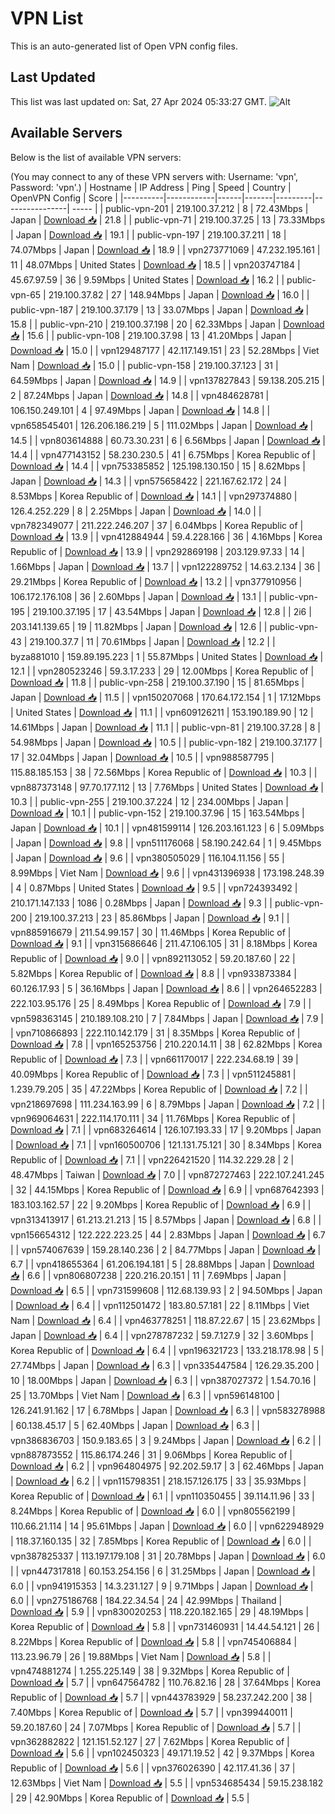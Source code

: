 # VPN List

This is an auto-generated list of Open VPN config files.

## Last Updated

This list was last updated on: Sat, 27 Apr 2024 05:33:27 GMT.
![Alt](https://repobeats.axiom.co/api/embed/186b98318ef1479477931607c1ad7d823f12451f.svg "Repobeats analytics image")

## Available Servers

Below is the list of available VPN servers:

(You may connect to any of these VPN servers with: Username: 'vpn', Password: 'vpn'.)
| Hostname | IP Address | Ping | Speed | Country | OpenVPN Config | Score |
|----------|------------|------|-------|---------|----------------| ----- |
| public-vpn-201 | 219.100.37.212 | 8 | 72.43Mbps | Japan | [Download 📥](./configs/server_0_JP.ovpn) | 21.8 |
| public-vpn-71 | 219.100.37.25 | 13 | 73.33Mbps | Japan | [Download 📥](./configs/server_1_JP.ovpn) | 19.1 |
| public-vpn-197 | 219.100.37.211 | 18 | 74.07Mbps | Japan | [Download 📥](./configs/server_2_JP.ovpn) | 18.9 |
| vpn273771069 | 47.232.195.161 | 11 | 48.07Mbps | United States | [Download 📥](./configs/server_3_US.ovpn) | 18.5 |
| vpn203747184 | 45.67.97.59 | 36 | 9.59Mbps | United States | [Download 📥](./configs/server_4_US.ovpn) | 16.2 |
| public-vpn-65 | 219.100.37.82 | 27 | 148.94Mbps | Japan | [Download 📥](./configs/server_5_JP.ovpn) | 16.0 |
| public-vpn-187 | 219.100.37.179 | 13 | 33.07Mbps | Japan | [Download 📥](./configs/server_6_JP.ovpn) | 15.8 |
| public-vpn-210 | 219.100.37.198 | 20 | 62.33Mbps | Japan | [Download 📥](./configs/server_7_JP.ovpn) | 15.6 |
| public-vpn-108 | 219.100.37.98 | 13 | 41.20Mbps | Japan | [Download 📥](./configs/server_8_JP.ovpn) | 15.0 |
| vpn129487177 | 42.117.149.151 | 23 | 52.28Mbps | Viet Nam | [Download 📥](./configs/server_9_VN.ovpn) | 15.0 |
| public-vpn-158 | 219.100.37.123 | 31 | 64.59Mbps | Japan | [Download 📥](./configs/server_10_JP.ovpn) | 14.9 |
| vpn137827843 | 59.138.205.215 | 2 | 87.24Mbps | Japan | [Download 📥](./configs/server_11_JP.ovpn) | 14.8 |
| vpn484628781 | 106.150.249.101 | 4 | 97.49Mbps | Japan | [Download 📥](./configs/server_12_JP.ovpn) | 14.8 |
| vpn658545401 | 126.206.186.219 | 5 | 111.02Mbps | Japan | [Download 📥](./configs/server_13_JP.ovpn) | 14.5 |
| vpn803614888 | 60.73.30.231 | 6 | 6.56Mbps | Japan | [Download 📥](./configs/server_14_JP.ovpn) | 14.4 |
| vpn477143152 | 58.230.230.5 | 41 | 6.75Mbps | Korea Republic of | [Download 📥](./configs/server_15_KR.ovpn) | 14.4 |
| vpn753385852 | 125.198.130.150 | 15 | 8.62Mbps | Japan | [Download 📥](./configs/server_16_JP.ovpn) | 14.3 |
| vpn575658422 | 221.167.62.172 | 24 | 8.53Mbps | Korea Republic of | [Download 📥](./configs/server_17_KR.ovpn) | 14.1 |
| vpn297374880 | 126.4.252.229 | 8 | 2.25Mbps | Japan | [Download 📥](./configs/server_18_JP.ovpn) | 14.0 |
| vpn782349077 | 211.222.246.207 | 37 | 6.04Mbps | Korea Republic of | [Download 📥](./configs/server_19_KR.ovpn) | 13.9 |
| vpn412884944 | 59.4.228.166 | 36 | 4.16Mbps | Korea Republic of | [Download 📥](./configs/server_20_KR.ovpn) | 13.9 |
| vpn292869198 | 203.129.97.33 | 14 | 1.66Mbps | Japan | [Download 📥](./configs/server_21_JP.ovpn) | 13.7 |
| vpn122289752 | 14.63.2.134 | 36 | 29.21Mbps | Korea Republic of | [Download 📥](./configs/server_22_KR.ovpn) | 13.2 |
| vpn377910956 | 106.172.176.108 | 36 | 2.60Mbps | Japan | [Download 📥](./configs/server_23_JP.ovpn) | 13.1 |
| public-vpn-195 | 219.100.37.195 | 17 | 43.54Mbps | Japan | [Download 📥](./configs/server_24_JP.ovpn) | 12.8 |
| 2i6 | 203.141.139.65 | 19 | 11.82Mbps | Japan | [Download 📥](./configs/server_25_JP.ovpn) | 12.6 |
| public-vpn-43 | 219.100.37.7 | 11 | 70.61Mbps | Japan | [Download 📥](./configs/server_26_JP.ovpn) | 12.2 |
| byza881010 | 159.89.195.223 | 1 | 55.87Mbps | United States | [Download 📥](./configs/server_27_US.ovpn) | 12.1 |
| vpn280523246 | 59.3.17.233 | 29 | 12.00Mbps | Korea Republic of | [Download 📥](./configs/server_28_KR.ovpn) | 11.8 |
| public-vpn-258 | 219.100.37.190 | 15 | 81.65Mbps | Japan | [Download 📥](./configs/server_29_JP.ovpn) | 11.5 |
| vpn150207068 | 170.64.172.154 | 1 | 17.12Mbps | United States | [Download 📥](./configs/server_30_US.ovpn) | 11.1 |
| vpn609126211 | 153.190.189.90 | 12 | 14.61Mbps | Japan | [Download 📥](./configs/server_31_JP.ovpn) | 11.1 |
| public-vpn-81 | 219.100.37.28 | 8 | 54.98Mbps | Japan | [Download 📥](./configs/server_32_JP.ovpn) | 10.5 |
| public-vpn-182 | 219.100.37.177 | 17 | 32.04Mbps | Japan | [Download 📥](./configs/server_33_JP.ovpn) | 10.5 |
| vpn988587795 | 115.88.185.153 | 38 | 72.56Mbps | Korea Republic of | [Download 📥](./configs/server_34_KR.ovpn) | 10.3 |
| vpn887373148 | 97.70.177.112 | 13 | 7.76Mbps | United States | [Download 📥](./configs/server_35_US.ovpn) | 10.3 |
| public-vpn-255 | 219.100.37.224 | 12 | 234.00Mbps | Japan | [Download 📥](./configs/server_36_JP.ovpn) | 10.1 |
| public-vpn-152 | 219.100.37.96 | 15 | 163.54Mbps | Japan | [Download 📥](./configs/server_37_JP.ovpn) | 10.1 |
| vpn481599114 | 126.203.161.123 | 6 | 5.09Mbps | Japan | [Download 📥](./configs/server_38_JP.ovpn) | 9.8 |
| vpn511176068 | 58.190.242.64 | 1 | 9.45Mbps | Japan | [Download 📥](./configs/server_39_JP.ovpn) | 9.6 |
| vpn380505029 | 116.104.11.156 | 55 | 8.99Mbps | Viet Nam | [Download 📥](./configs/server_40_VN.ovpn) | 9.6 |
| vpn431396938 | 173.198.248.39 | 4 | 0.87Mbps | United States | [Download 📥](./configs/server_41_US.ovpn) | 9.5 |
| vpn724393492 | 210.171.147.133 | 1086 | 0.28Mbps | Japan | [Download 📥](./configs/server_42_JP.ovpn) | 9.3 |
| public-vpn-200 | 219.100.37.213 | 23 | 85.86Mbps | Japan | [Download 📥](./configs/server_43_JP.ovpn) | 9.1 |
| vpn885916679 | 211.54.99.157 | 30 | 11.46Mbps | Korea Republic of | [Download 📥](./configs/server_44_KR.ovpn) | 9.1 |
| vpn315686646 | 211.47.106.105 | 31 | 8.18Mbps | Korea Republic of | [Download 📥](./configs/server_45_KR.ovpn) | 9.0 |
| vpn892113052 | 59.20.187.60 | 22 | 5.82Mbps | Korea Republic of | [Download 📥](./configs/server_46_KR.ovpn) | 8.8 |
| vpn933873384 | 60.126.17.93 | 5 | 36.16Mbps | Japan | [Download 📥](./configs/server_47_JP.ovpn) | 8.6 |
| vpn264652283 | 222.103.95.176 | 25 | 8.49Mbps | Korea Republic of | [Download 📥](./configs/server_48_KR.ovpn) | 7.9 |
| vpn598363145 | 210.189.108.210 | 7 | 7.84Mbps | Japan | [Download 📥](./configs/server_49_JP.ovpn) | 7.9 |
| vpn710866893 | 222.110.142.179 | 31 | 8.35Mbps | Korea Republic of | [Download 📥](./configs/server_50_KR.ovpn) | 7.8 |
| vpn165253756 | 210.220.14.11 | 38 | 62.82Mbps | Korea Republic of | [Download 📥](./configs/server_51_KR.ovpn) | 7.3 |
| vpn661170017 | 222.234.68.19 | 39 | 40.09Mbps | Korea Republic of | [Download 📥](./configs/server_52_KR.ovpn) | 7.3 |
| vpn511245881 | 1.239.79.205 | 35 | 47.22Mbps | Korea Republic of | [Download 📥](./configs/server_53_KR.ovpn) | 7.2 |
| vpn218697698 | 111.234.163.99 | 6 | 8.79Mbps | Japan | [Download 📥](./configs/server_54_JP.ovpn) | 7.2 |
| vpn969064631 | 222.114.170.111 | 34 | 11.76Mbps | Korea Republic of | [Download 📥](./configs/server_55_KR.ovpn) | 7.1 |
| vpn683264614 | 126.107.193.33 | 17 | 9.20Mbps | Japan | [Download 📥](./configs/server_56_JP.ovpn) | 7.1 |
| vpn160500706 | 121.131.75.121 | 30 | 8.34Mbps | Korea Republic of | [Download 📥](./configs/server_57_KR.ovpn) | 7.1 |
| vpn226421520 | 114.32.229.28 | 2 | 48.47Mbps | Taiwan | [Download 📥](./configs/server_58_TW.ovpn) | 7.0 |
| vpn872727463 | 222.107.241.245 | 32 | 44.15Mbps | Korea Republic of | [Download 📥](./configs/server_59_KR.ovpn) | 6.9 |
| vpn687642393 | 183.103.162.57 | 22 | 9.20Mbps | Korea Republic of | [Download 📥](./configs/server_60_KR.ovpn) | 6.9 |
| vpn313413917 | 61.213.21.213 | 15 | 8.57Mbps | Japan | [Download 📥](./configs/server_61_JP.ovpn) | 6.8 |
| vpn156654312 | 122.222.223.25 | 44 | 2.83Mbps | Japan | [Download 📥](./configs/server_62_JP.ovpn) | 6.7 |
| vpn574067639 | 159.28.140.236 | 2 | 84.77Mbps | Japan | [Download 📥](./configs/server_63_JP.ovpn) | 6.7 |
| vpn418655364 | 61.206.194.181 | 5 | 28.88Mbps | Japan | [Download 📥](./configs/server_64_JP.ovpn) | 6.6 |
| vpn806807238 | 220.216.20.151 | 11 | 7.69Mbps | Japan | [Download 📥](./configs/server_65_JP.ovpn) | 6.5 |
| vpn731599608 | 112.68.139.93 | 2 | 94.50Mbps | Japan | [Download 📥](./configs/server_66_JP.ovpn) | 6.4 |
| vpn112501472 | 183.80.57.181 | 22 | 8.11Mbps | Viet Nam | [Download 📥](./configs/server_67_VN.ovpn) | 6.4 |
| vpn463778251 | 118.87.22.67 | 15 | 23.62Mbps | Japan | [Download 📥](./configs/server_68_JP.ovpn) | 6.4 |
| vpn278787232 | 59.7.127.9 | 32 | 3.60Mbps | Korea Republic of | [Download 📥](./configs/server_69_KR.ovpn) | 6.4 |
| vpn196321723 | 133.218.178.98 | 5 | 27.74Mbps | Japan | [Download 📥](./configs/server_70_JP.ovpn) | 6.3 |
| vpn335447584 | 126.29.35.200 | 10 | 18.00Mbps | Japan | [Download 📥](./configs/server_71_JP.ovpn) | 6.3 |
| vpn387027372 | 1.54.70.16 | 25 | 13.70Mbps | Viet Nam | [Download 📥](./configs/server_72_VN.ovpn) | 6.3 |
| vpn596148100 | 126.241.91.162 | 17 | 6.78Mbps | Japan | [Download 📥](./configs/server_73_JP.ovpn) | 6.3 |
| vpn583278988 | 60.138.45.17 | 5 | 62.40Mbps | Japan | [Download 📥](./configs/server_74_JP.ovpn) | 6.3 |
| vpn386836703 | 150.9.183.65 | 3 | 9.24Mbps | Japan | [Download 📥](./configs/server_75_JP.ovpn) | 6.2 |
| vpn887873552 | 115.86.174.246 | 31 | 9.06Mbps | Korea Republic of | [Download 📥](./configs/server_76_KR.ovpn) | 6.2 |
| vpn964804975 | 92.202.59.17 | 3 | 62.46Mbps | Japan | [Download 📥](./configs/server_77_JP.ovpn) | 6.2 |
| vpn115798351 | 218.157.126.175 | 33 | 35.93Mbps | Korea Republic of | [Download 📥](./configs/server_78_KR.ovpn) | 6.1 |
| vpn110350455 | 39.114.11.96 | 33 | 8.24Mbps | Korea Republic of | [Download 📥](./configs/server_79_KR.ovpn) | 6.0 |
| vpn805562199 | 110.66.21.114 | 14 | 95.61Mbps | Japan | [Download 📥](./configs/server_80_JP.ovpn) | 6.0 |
| vpn622948929 | 118.37.160.135 | 32 | 7.85Mbps | Korea Republic of | [Download 📥](./configs/server_81_KR.ovpn) | 6.0 |
| vpn387825337 | 113.197.179.108 | 31 | 20.78Mbps | Japan | [Download 📥](./configs/server_82_JP.ovpn) | 6.0 |
| vpn447317818 | 60.153.254.156 | 6 | 31.25Mbps | Japan | [Download 📥](./configs/server_83_JP.ovpn) | 6.0 |
| vpn941915353 | 14.3.231.127 | 9 | 9.71Mbps | Japan | [Download 📥](./configs/server_84_JP.ovpn) | 6.0 |
| vpn275186768 | 184.22.34.54 | 24 | 42.99Mbps | Thailand | [Download 📥](./configs/server_85_TH.ovpn) | 5.9 |
| vpn830020253 | 118.220.182.165 | 29 | 48.19Mbps | Korea Republic of | [Download 📥](./configs/server_86_KR.ovpn) | 5.8 |
| vpn731460931 | 14.44.54.121 | 26 | 8.22Mbps | Korea Republic of | [Download 📥](./configs/server_87_KR.ovpn) | 5.8 |
| vpn745406884 | 113.23.96.79 | 26 | 19.88Mbps | Viet Nam | [Download 📥](./configs/server_88_VN.ovpn) | 5.8 |
| vpn474881274 | 1.255.225.149 | 38 | 9.32Mbps | Korea Republic of | [Download 📥](./configs/server_89_KR.ovpn) | 5.7 |
| vpn647564782 | 110.76.82.16 | 28 | 37.64Mbps | Korea Republic of | [Download 📥](./configs/server_90_KR.ovpn) | 5.7 |
| vpn443783929 | 58.237.242.200 | 38 | 7.40Mbps | Korea Republic of | [Download 📥](./configs/server_91_KR.ovpn) | 5.7 |
| vpn399440011 | 59.20.187.60 | 24 | 7.07Mbps | Korea Republic of | [Download 📥](./configs/server_92_KR.ovpn) | 5.7 |
| vpn362882822 | 121.151.52.127 | 27 | 7.62Mbps | Korea Republic of | [Download 📥](./configs/server_93_KR.ovpn) | 5.6 |
| vpn102450323 | 49.171.19.52 | 42 | 9.37Mbps | Korea Republic of | [Download 📥](./configs/server_94_KR.ovpn) | 5.6 |
| vpn376026390 | 42.117.41.36 | 37 | 12.63Mbps | Viet Nam | [Download 📥](./configs/server_95_VN.ovpn) | 5.5 |
| vpn534685434 | 59.15.238.182 | 29 | 42.90Mbps | Korea Republic of | [Download 📥](./configs/server_96_KR.ovpn) | 5.5 |
